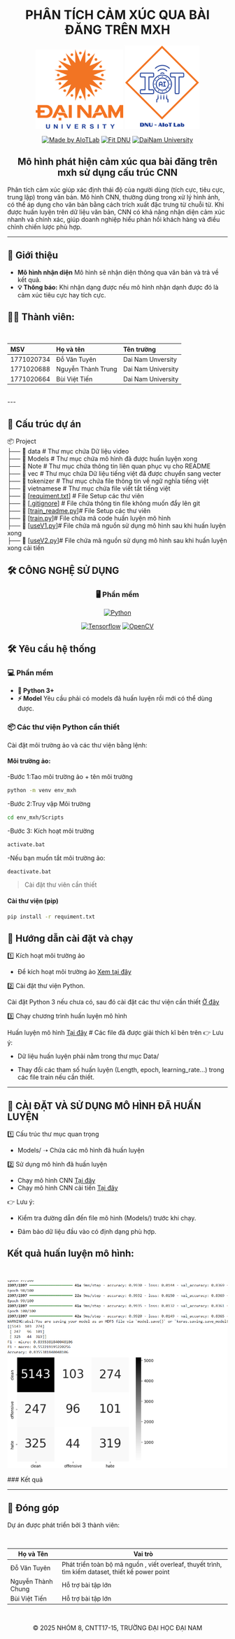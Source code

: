 <h1 align="center">PHÂN TÍCH CẢM XÚC QUA BÀI ĐĂNG TRÊN MXH</h1>

<div align="center">

<p align="center">
  <img src="Note/logoDaiNam.png" alt="DaiNam University Logo" width="200"/>
  <img src="Note/LogoAIoTLab.png" alt="AIoTLab Logo" width="170"/>
</p>

[![Made by AIoTLab](https://img.shields.io/badge/Made%20by%20AIoTLab-blue?style=for-the-badge)](https://www.facebook.com/DNUAIoTLab)
[![Fit DNU](https://img.shields.io/badge/Fit%20DNU-green?style=for-the-badge)](https://fitdnu.net/)
[![DaiNam University](https://img.shields.io/badge/DaiNam%20University-red?style=for-the-badge)](https://dainam.edu.vn)

</div>

<h2 align="center">Mô hình phát hiện cảm xúc qua bài đăng trên mxh sử dụng cấu trúc CNN</h2>

<p align="left">
Phân tích cảm xúc giúp xác định thái độ của người dùng (tích cực, tiêu cực, trung lập) trong văn bản. Mô hình CNN, thường dùng trong xử lý hình ảnh, có thể áp dụng cho văn bản bằng cách trích xuất đặc trưng từ chuỗi từ. Khi được huấn luyện trên dữ liệu văn bản, CNN có khả năng nhận diện cảm xúc nhanh và chính xác, giúp doanh nghiệp hiểu phản hồi khách hàng và điều chỉnh chiến lược phù hợp.

</p>

---

## 🌟 Giới thiệu

- **Mô hình nhận diện** Mô hình sẽ nhận diện thông qua văn bản và trả về kết quả.
- **💡 Thông báo:** Khi nhận dạng được nếu mô hình nhận dạnh được đó là cảm xúc tiêu cực hay  tích cực.
<!-- - **📊 Quản lý dữ liệu:** Dữ liệu điểm danh được lưu trong MongoDB, có thể xem lịch sử và xuất ra file CSV.
- **🖥️ Giao diện thân thiện:** Sử dụng Tkinter cho giao diện quản lý và Flask cho xử lý điểm danh qua web. -->
<!-- 
---
## 🏗️ HỆ THỐNG
<p align="center">
  <img src="images/Quytrinhdiemdanh.png" alt="System Architecture" width="800"/>
</p> -->
<!-- ### 📽️ Video giới thiệu

[![VideoVideo](reluts/video.png)](https://drive.google.com/file/d/1HvBPPRdxFYG13r6tVnW1RFvl2_G_gxUs/view?usp=sharing) -->

## 👨‍🏫 Thành viên:
<div align="center"><br>

  
| MSV        | Họ và tên           | Tên trường           |
| :--------- | :------------------ | :------------------- |
| 1771020734 | Đỗ Văn Tuyên   | Dai Nam Unversity  |
| 1771020688 | Nguyễn Thành Trung	    | Dai Nam University  |
| 1771020664 | Bùi Việt Tiến | Dai Nam University  |
<br>

</div>
---

## 📂 Cấu trúc dự án

📦 Project  
├── 📂 data  # Thư mục chứa Dữ liệu video<br>
├── 📂 Models  # Thư mục chứa mô hình đã được huấn luyện xong<br>
├── 📂 Note  # Thư mục chứa thông tin liên quan phục vụ cho  README  <br>
├── 📂 vec  # Thư mục chứa Dữ liệu tiếng việt đã được chuyển sang vecter<br>
├── 📂 tokenizer  # Thư mục chứa file thông tin về ngữ nghĩa tiếng việt <br>
├── 📂 vietnamese  # Thư mục chứa file viết tắt tiếng việt <br>
├── 📄 [[requiment.txt](requiment.txt)]  # File Setup các thư viên<br>
├── 📄 [[.gitignore](.gitignore)]  # File chứa thông tin file không muốn đẩy lên git<br>
├── 📄 [[train_readme.py](train_readme.py)]# File Setup các thư viên<br>
├── 📄 [[train.py](train.py)]# File chứa mã code huấn luyện mô hình <br>
├── 📄 [[useV1.py](useV1.py)]# File chứa mã nguồn sử dụng mô hình sau khi huấn luyện xong<br>
├── 📄 [[useV2.py](useV2.py)]# File chứa mã nguồn sử dụng mô hình sau khi huấn luyện xong cải tiến<br>




## 🛠️ CÔNG NGHỆ SỬ DỤNG

<div align="center">
<!-- 
### 📡 Phần cứng
[![Arduino](https://img.shields.io/badge/Arduino-00979D?style=for-the-badge&logo=arduino&logoColor=white)](https://www.arduino.cc/)
[![LED](https://img.shields.io/badge/LED-green?style=for-the-badge)]()
[![Buzzer](https://img.shields.io/badge/Buzzer-red?style=for-the-badge)]()
[![WiFi](https://img.shields.io/badge/WiFi-2.4GHz-orange?style=for-the-badge)]() -->

### 🖥️ Phần mềm
[![Python](https://img.shields.io/badge/Python-3.x-blue?style=for-the-badge&logo=python)]()

[![Tensorflow](https://img.shields.io/badge/Tensorflow-blue)]()
[![OpenCV](https://img.shields.io/badge/OpenCV-blue)]()

</div>

## 🛠️ Yêu cầu hệ thống

<!-- ### 🔌 Phần cứng
- **Arduino Uno** (hoặc board tương thích) với **LED (2 màu) và còi**.
- **Cáp USB** để kết nối Arduino với máy tính.
- ⚠️ **Lưu ý:** Mặc định mã nguồn Arduino trong `ThongBao.ino` sử dụng cổng `COM5`. Nếu Arduino của bạn sử dụng cổng khác, hãy thay đổi biến `SERIAL_PORT` trong `chuongTrinh.py`. -->

### 💻 Phần mềm
- **🐍 Python 3+**
- **⚡ Model** Yêu cầu phải có models đã huấn luyện rồi mới có thể dùng được.

### 📦 Các thư viện Python cần thiết
Cài đặt môi trường ảo và các thư viện bằng lệnh:

#### Môi trường ảo:

-Bước 1:Tao môi trường ảo + tên môi trường
```bash
python -m venv env_mxh
```
-Bước 2:Truy vập Môi trường
```bash
cd env_mxh/Scripts
```
-Bước 3: Kích hoạt  môi trường
```bash
activate.bat
```
-Nếu bạn muốn tắt môi trường ảo:
```bash
deactivate.bat 
```

>  Cài đặt  thư  viên  cần thiết 
#### Cài thư viện (pip)
```bash
pip install -r requiment.txt
``` 
## 🚀 Hướng dẫn cài đặt và chạy
1️⃣ Kích hoạt môi trường ảo
- Để kích hoạt môi trường ảo [Xem tại đây](#-các-thư-viện-python-cần-thiết)

2️⃣ Cài đặt thư viện Python. 

Cài đặt Python 3 nếu chưa có, sau đó cài đặt các thư viện cần thiết [Ở đây](#-các-thư-viện-python-cần-thiết)

3️⃣  Chạy chương trình huấn luyện mô hình

  Huấn luyện mô hình [Tại đây](train.py) # Các file đã được giải thích kĩ bên trên
👉 Lưu ý:

 - Dữ liệu huấn luyện phải nằm trong thư mục Data/

 - Thay đổi các tham số huấn luyện (Length, epoch, learning_rate...) trong các file train nếu cần thiết.
 --- 
## 📌 CÀI ĐẶT VÀ SỬ DỤNG MÔ HÌNH ĐÃ HUẤN LUYỆN

1️⃣ Cấu trúc thư mục quan trọng

 - Models/ ➝ Chứa các mô hình đã huấn luyện


2️⃣ Sử dụng mô hình đã huấn luyện

- Chạy mô hình CNN [Tại đây ](useV1.py)
- Chạy mô hình CNN cải tiến [Tại đây ](useV2.py)

👉 Lưu ý:

 - Kiểm tra đường dẫn đến file mô hình (Models/) trước khi chạy.

 - Đảm bảo dữ liệu đầu vào có định dạng phù hợp.


## Kết quả huấn luyện mô hình:
<div  align="center">
<br>

![img](./Note/V3.100V2_e60_num_filter64_cc_full_length550.png)

</div>
### Kết quả

---

## 🤝 Đóng góp
Dự án được phát triển bởi 3 thành viên:
<div align="center">
  <br> 
  
| Họ và Tên       | Vai trò                  |
|---------------------------|-----------------------|
|Đỗ Văn Tuyên | Phát triển toàn bộ mã nguồn , viết overleaf, thuyết trình, tìm kiếm dataset, thiết kế power point|
| Nguyễn Thành Chung |Hỗ trợ bài tập lớn|
| Bùi Việt Tiến   | Hỗ trợ bài tập lớn|

<br>

© 2025 NHÓM 8, CNTT17-15, TRƯỜNG ĐẠI HỌC ĐẠI NAM
</div>



